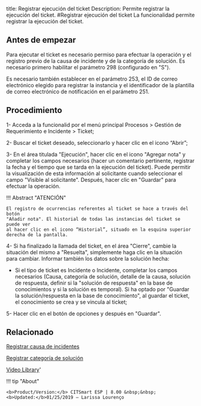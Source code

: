 title: Registrar ejecución del ticket
Description: Permite registrar la ejecución del ticket.
#Registrar ejecución del ticket
La funcionalidad permite registrar la ejecución del ticket.

Antes de empezar
----------------

Para ejecutar el ticket es necesario permiso para efectuar la operación y el
registro previo de la causa de incidente y de la categoría de solución. Es
necesario primero habilitar el parámetro 298 (configurado en "S").

Es necesario también establecer en el parámetro 253, el ID de correo electrónico
elegido para registrar la instancia y el identificador de la plantilla de correo
electrónico de notificación en el parámetro 251.

Procedimiento
-------------

1-  Acceda a la funcionalid por el menú principal Procesos \> Gestión de
    Requerimiento e Incidente \> Ticket;

2-  Buscar el ticket deseado, seleccionarlo y hacer clic en el icono “Abrir”;

3-  En el área titulada "Ejecución", hacer clic en el icono "Agregar nota" y
    completar los campos necesarios (hacer un comentario pertinente, registrar
    la fecha y el tiempo que se tarda en la ejecución del ticket). Puede
    permitir la visualización de esta información al solicitante cuando
    seleccionar el campo "Visible al solicitante". Después, hacer clic en
    "Guardar" para efectuar la operación.

!!! Abstract "ATENCIÓN"

    El registro de ocurrencias referentes al ticket se hace a través del botón
    "Añadir nota". El historial de todas las instancias del ticket se puede ver
    al hacer clic en el icono “Historial”, situado en la esquina superior
    derecha de la pantalla.

4-  Si ha finalizado la llamada del ticket, en el área "Cierre", cambie la
    situación del mismo a "Resuelta", simplemente haga clic en la situación para
    cambiar. Informar también los datos sobre la solución hecha:  

   -  Si el tipo de ticket es Incidente o Incidente, completar los campos
      necesarios (Causa, categoría de solución, detalle de la causa, solución
      de respuesta, definir si la "solución de respuesta" en la base de
      conocimientos y si la solución es temporal). Si ha optado por "Guardar
      la solución/respuesta en la base de conocimiento", al guardar el ticket,
      el conocimiento se crea y se vincula al ticket;  

5-  Hacer clic en el botón de opciones y después en "Guardar".

Relacionado
-----------

[Registrar causa de incidentes](/es-es/citsmart-esp-8/processes/portfolio-and-catalog/configuration/register-cause-incidents.html)

[Registrar categoría de solución](/es-es/citsmart-esp-8/processes/portfolio-and-catalog/configuration/register-solution-category.html)

<i class='fa fa-youtube-play  fa-2x' style='color:#97ce17;vertical-align: middle;'> </i> [Video Library](https://www.youtube.com/playlist?list=PLB5qK2uzf2ROfIFL9F-3s-gomHNzudBEy)'

!!! tip "About"

    <b>Product/Version:</b> CITSmart ESP | 8.00 &nbsp;&nbsp;
    <b>Updated:</b>01/25/2019 – Larissa Lourenço

